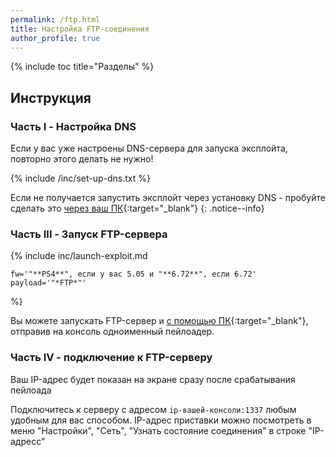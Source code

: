 ```yaml
---
permalink: /ftp.html
title: Настройка FTP-соединения
author_profile: true
---
```

{% include toc title="Разделы" %}

## Инструкция

### Часть I - Настройка DNS
		
Если у вас уже настроены DNS-сервера для запуска эксплойта, повторно этого делать не нужно!
		
{% include /inc/set-up-dns.txt %}

Если не получается запустить эксплойт через установку DNS - пробуйте сделать это [через ваш ПК](payloads){:target="_blank"}
{: .notice--info}

### Часть III - Запуск FTP-сервера

{% include inc/launch-exploit.md 

	fw='"**PS4**", если у вас 5.05 и "**6.72**", если 6.72'
	payload='"*FTP*"'

%}

Вы можете запускать FTP-сервер и [с помощью ПК](payloads){:target="_blank"}, отправив на консоль одноименный пейлоадер. 

### Часть IV - подключение к FTP-серверу 

Ваш IP-адрес будет показан на экране сразу после срабатывания пейлоада

Подключитесь к серверу с адресом `ip-вашей-консоли:1337` любым удобным для вас способом. IP-адрес приставки можно посмотреть в меню "Настройки", "Сеть", "Узнать состояние соединения" в строке "IP-адресс"